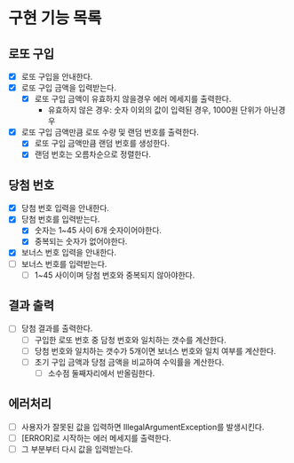 # 구현 기능 목록

## 로또 구입
- [X] 로또 구입을 안내한다.
- [X] 로또 구입 금액을 입력받는다.
  - [X] 로또 구입 금액이 유효하지 않을경우 에러 메세지를 출력한다.
    - 유효하지 않은 경우: 숫자 이외의 값이 입력된 경우, 1000원 단위가 아닌경우 
- [X] 로또 구입 금액만큼 로또 수량 및 랜덤 번호를 출력한다.
  - [X] 로또 구입 금액만큼 랜덤 번호를 생성한다. 
  - [X] 랜덤 번호는 오름차순으로 정렬한다.

## 당첨 번호
- [X] 당첨 번호 입력을 안내한다.
- [X] 당첨 번호를 입력받는다.
  - [X] 숫자는 1~45 사이 6개 숫자이어야한다.
  - [X] 중복되는 숫자가 없어야한다.
- [X] 보너스 번호 입력을 안내한다.
- [ ] 보너스 번호를 입력받는다.
  - [ ] 1~45 사이이며 당첨 번호와 중복되지 않아야한다.

## 결과 출력
- [ ] 당첨 결과를 출력한다.
  - [ ] 구입한 로또 번호 중 담청 번호와 일치하는 갯수를 계산한다.
  - [ ] 당첨 번호와 일치하는 갯수가 5개이면 보너스 번호와 일치 여부를 계산한다.
  - [ ] 초기 구입 금액과 당첨 금액을 비교하여 수익률을 계산한다.
    - [ ] 소수점 둘째자리에서 반올림한다.

## 에러처리
- [ ] 사용자가 잘못된 값을 입력하면 IllegalArgumentException를 발생시킨다.
- [ ] [ERROR]로 시작하는 에러 메세지를 출력한다.
- [ ] 그 부분부터 다시 값을 입력받는다.